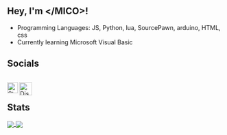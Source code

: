 ## Hey, I'm \</MICO\>!
<ul>
  <li>Programming Languages: JS, Python, lua, SourcePawn, arduino, HTML, css</li>
  <li>Currently learning Microsoft Visual Basic</li>
</ul>

## Socials
<p dir="auto"><a href="https://discord.gg/c5nCHfp" rel="nofollow"><img src="https://discord.c99.nl/widget/theme-4/391706038698508299.png" alt="" data-canonical-src="https://discord.c99.nl/widget/theme-4/391706038698508299.png" style="max-width: 100%;"></a></p>
<a href="https://steamcommunity.com/profiles/76561198985255524">
  <img align="left" alt="Steam" width="25px" src="https://upload.wikimedia.org/wikipedia/commons/thumb/8/83/Steam_icon_logo.svg/512px-Steam_icon_logo.svg.png" />
</a>
<a href="https://discord.com/invite/c5nCHfp">
  <img align="left" alt="Discord" width="30px" src="https://discord.com/assets/3437c10597c1526c3dbd98c737c2bcae.svg" />
</a>
<br>

## Stats
<a href="https://github.com/DEV-MICO">
  <img align="center" src="https://github-readme-stats.vercel.app/api?username=DEV-MICO&show_icons=true&theme=github_dark" />
</a>
<a href="https://github.com/DEV-MICO">
  <img align="center" src="https://github-readme-stats.vercel.app/api/top-langs/?username=DEV-MICO&theme=github_dark" />
</a>

